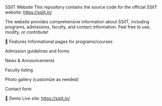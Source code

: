 SSIIT Website
This repository contains the source code for the official SSIIT website:
https://ssiit.in/

The website provides comprehensive information about SSIIT, including programs, admissions, faculty, and contact information.
Feel free to use, modify, or contribute!

🌟 Features
Informational pages for programs/courses

Admission guidelines and forms

News & Announcements

Faculty listing

Photo gallery (customize as needed)

Contact form

🚀 Demo
Live site: https://ssiit.in/
